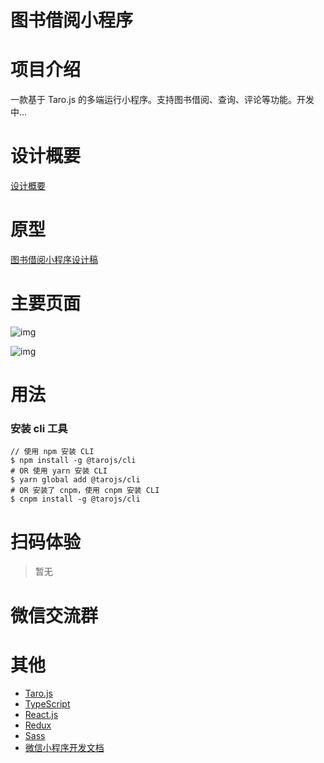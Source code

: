 # 图书借阅小程序


# 项目介绍

一款基于 Taro.js 的多端运行小程序。支持图书借阅、查询、评论等功能。开发中...

# 设计概要
[设计概要](https://www.yuque.com/gmagit/kzpwn1)


# 原型

[图书借阅小程序设计稿](https://org.modao.cc/app/OVz3NVag7RWccjCwm0HrO6aEySQAxqG)

# 主要页面

![img](https://cdn.nlark.com/yuque/0/2019/png/103124/1565049345568-6c268896-8f37-4982-b9ca-dd1e3f85370b.png)

![img](https://cdn.nlark.com/yuque/0/2019/png/103124/1565049711025-d18b447c-3de5-49e8-8c79-85681462d1c2.png)

# 用法

### 安装 cli 工具

```
// 使用 npm 安装 CLI
$ npm install -g @tarojs/cli
# OR 使用 yarn 安装 CLI
$ yarn global add @tarojs/cli
# OR 安装了 cnpm，使用 cnpm 安装 CLI
$ cnpm install -g @tarojs/cli
```
# 扫码体验
> 暂无

# 微信交流群


# 其他

- [Taro.js](https://nervjs.github.io/taro/docs/GETTING-STARTED.html)
- [TypeScript](https://www.tslang.cn/docs/home.html)
- [React.js](https://zh-hans.reactjs.org/)
- [Redux](https://cn.redux.js.org/)
- [Sass](http://sass.bootcss.com/docs/sass-reference/)
- [微信小程序开发文档](https://developers.weixin.qq.com/miniprogram/dev/framework/)
